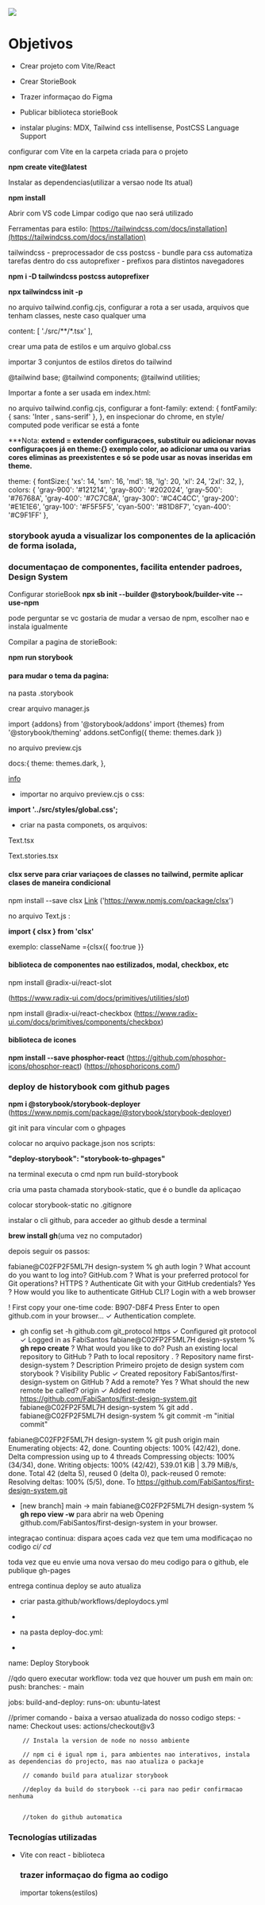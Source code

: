 ![](./src/img/...)

# Objetivos

- Crear projeto com Vite/React

- Crear StorieBook

- Trazer informaçao do Figma
  
- Publicar biblioteca storieBook

- instalar plugins: MDX, Tailwind css intellisense, PostCSS Language Support


configurar com Vite en la carpeta criada para o projeto

**npm create vite@latest**

Instalar as dependencias(utilizar a versao node lts atual)

**npm install**

Abrir com VS code
Limpar codigo que nao será utilizado


Ferramentas para estilo:
[https://tailwindcss.com/docs/installation](https://tailwindcss.com/docs/installation)

tailwindcss - preprocessador de css
postcss - bundle para css automatiza tarefas dentro do css
autoprefixer - prefixos para distintos navegadores

**npm i -D tailwindcss postcss autoprefixer**

**npx tailwindcss init -p**

no arquivo tailwind.config.cjs, configurar  a rota a ser usada, arquivos que tenham classes, neste caso qualquer uma

  content: [
    './src/**/*.tsx'
  ],

crear uma pata de estilos e um arquivo global.css

importar 3 conjuntos de estilos diretos do tailwind

@tailwind base;
@tailwind components;
@tailwind utilities;





Importar a fonte a ser usada em index.html:

<link href="https://fonts.googleapis.com/css2?family=Inter:wght@400;600;700&family=Roboto:wght@700&display=swap" rel="stylesheet"/>


no arquivo tailwind.config.cjs, configurar a font-family:
   extend: {
      fontFamily: {
        sans: 'Inter , sans-serif'
      },
    },
en inspecionar do chrome, en style/ computed pode verificar se está a fonte

***Nota: **extend = extender configuraçoes, substituir ou adicionar novas configuraçoes**
**já en theme:{} exemplo color, ao adicionar uma ou varias cores eliminas as preexistentes e só se pode usar as novas inseridas em theme.**


 theme: {
    fontSize:{
      'xs': 14,
      'sm': 16,
      'md': 18,
      'lg': 20,
      'xl': 24,
      '2xl': 32,
    },
    colors: {
      'gray-900': '#121214',
      'gray-800': '#202024',
      'gray-500': '#76768A',
      'gray-400': '#7C7C8A',
      'gray-300': '#C4C4CC',
      'gray-200': '#E1E1E6',
      'gray-100': '#F5F5F5',
      'cyan-500': '#81D8F7',
      'cyan-400': '#C9F1FF'
    },



### storybook ayuda a visualizar los componentes de la aplicación de forma isolada,
### documentaçao de componentes, facilita entender padroes, Design System

Configurar storieBook
**npx sb init --builder @storybook/builder-vite --use-npm**

pode perguntar se vc gostaria de mudar a versao de npm, escolher nao e instala igualmente

Compilar a pagina de storieBook:

**npm run storybook**


#### para mudar o tema da pagina:

na pasta .storybook

crear arquivo manager.js

import {addons} from '@storybook/addons'
import {themes} from '@storybook/theming'
addons.setConfig({
    theme: themes.dark
})


no arquivo preview.cjs

 docs:{
    theme: themes.dark,
  },

  [info](https://storybook.js.org/docs/react/configure/theming)



- importar no arquivo preview.cjs o css:

**import '../src/styles/global.css';**

- criar na pasta componets, os arquivos:

Text.tsx


Text.stories.tsx




#### clsx serve para criar variaçoes de classes no tailwind, permite aplicar clases de maneira condicional

npm install --save clsx
[Link](https://www.npmjs.com/package/clsx)
('https://www.npmjs.com/package/clsx')


no arquivo Text.js :

**import { clsx } from 'clsx'**

exemplo: classeName ={clsx({ foo:true }}



#### biblioteca de componentes nao estilizados, modal, checkbox, etc
npm install @radix-ui/react-slot

(https://www.radix-ui.com/docs/primitives/utilities/slot)


npm install @radix-ui/react-checkbox
(https://www.radix-ui.com/docs/primitives/components/checkbox)

#### biblioteca de icones
**npm install --save phosphor-react**
(https://github.com/phosphor-icons/phosphor-react)
(https://phosphoricons.com/)




### deploy de historybook com github pages

**npm i @storybook/storybook-deployer**
(https://www.npmjs.com/package/@storybook/storybook-deployer)


git init para vincular com o ghpages

colocar no arquivo package.json nos scripts:

**"deploy-storybook": "storybook-to-ghpages"**


na terminal executa o cmd npm run build-storybook

cria uma pasta chamada storybook-static, que é o bundle da aplicaçao

colocar   storybook-static no .gitignore


instalar o cli github, para acceder ao github desde a terminal

**brew install gh**(uma vez no computador)

depois seguir os passos:




fabiane@C02FP2F5ML7H design-system % gh auth login
? What account do you want to log into? GitHub.com
? What is your preferred protocol for Git operations? HTTPS
? Authenticate Git with your GitHub credentials? Yes
? How would you like to authenticate GitHub CLI? Login with a web browser

! First copy your one-time code: B907-D8F4
Press Enter to open github.com in your browser... 
✓ Authentication complete.
- gh config set -h github.com git_protocol https
✓ Configured git protocol
✓ Logged in as FabiSantos
fabiane@C02FP2F5ML7H design-system % **gh repo create**
? What would you like to do? Push an existing local repository to GitHub
? Path to local repository .
? Repository name first-design-system
? Description Primeiro projeto de design system com storybook
? Visibility Public
✓ Created repository FabiSantos/first-design-system on GitHub
? Add a remote? Yes
? What should the new remote be called? origin
✓ Added remote https://github.com/FabiSantos/first-design-system.git
fabiane@C02FP2F5ML7H design-system % git add .     
fabiane@C02FP2F5ML7H design-system % git commit -m "initial commit"

fabiane@C02FP2F5ML7H design-system % git push origin main
Enumerating objects: 42, done.
Counting objects: 100% (42/42), done.
Delta compression using up to 4 threads
Compressing objects: 100% (34/34), done.
Writing objects: 100% (42/42), 539.01 KiB | 3.79 MiB/s, done.
Total 42 (delta 5), reused 0 (delta 0), pack-reused 0
remote: Resolving deltas: 100% (5/5), done.
To https://github.com/FabiSantos/first-design-system.git
 * [new branch]      main -> main
fabiane@C02FP2F5ML7H design-system % **gh repo view -w** para abrir na web
Opening github.com/FabiSantos/first-design-system in your browser.


integraçao continua: dispara açoes cada vez que tem uma modificaçao no codigo
*ci/ cd*

toda vez que eu envie uma nova versao do meu codigo para o github, ele publique gh-pages

entrega continua deploy se auto atualiza


- criar pasta.github/workflows/deploydocs.yml
- 




- na pasta deploy-doc.yml:
- 

name: Deploy Storybook

//qdo quero executar workflow: toda vez que houver um push em main
on:
  push:
    branches:
      - main

jobs:
  build-and-deploy:
    runs-on: ubuntu-latest


//primer comando  - baixa a versao atualizada do nosso codigo
    steps:
      - name: Checkout
        uses: actions/checkout@v3

        // Instala la version de node no nosso ambiente

        // npm ci é igual npm i, para ambientes nao interativos, instala as dependencias do projecto, mas nao atualiza o packaje

        // comando build para atualizar storybook

        //deploy da build do storybook --ci para nao pedir confirmacao nenhuma


        //token do github automatica





### Tecnologías utilizadas

- Vite con react - biblioteca


  ### trazer informaçao do figma ao codigo

  importar tokens(estilos)
